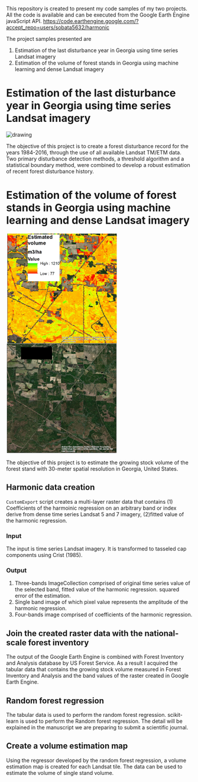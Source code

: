 
This repository is created to present my code samples of my two projects. All the code is available and can be executed from the Google Earth Engine javaScript API.
https://code.earthengine.google.com/?accept_repo=users/sobata5632/harmonic

The project samples presented are 

1. Estimation of the last disturbance year in Georgia using time series Landsat imagery
2. Estimation of the volume of forest stands in Georgia using machine learning and dense Landsat imagery

# Estimation of the last disturbance year in Georgia using time series Landsat imagery
<img src="images/mergedDiDeMap.jpg" alt="drawing" width="300"/>

The objective of this project is to create a forest disturbance record for the years 1984-2016, through the use of all available Landsat TM/ETM data. Two primary disturbance detection methods, a threshold algorithm and a statistical boundary method, were combined to develop a robust estimation of recent forest disturbance history. 


# Estimation of the volume of forest stands in Georgia using machine learning and dense Landsat imagery
<img src="images/volest.jpg" alt="drawing" width="300"/>

The objective of this project is to estimate the growing stock volume of the forest stand with 30-meter spatial resolution in Georgia, United States.

## Harmonic data creation
 `CustomExport` script creates a multi-layer raster data that contains (1) Coefficients of the harmoinic regression on an arbitrary band or index derive from dense time series Landsat 5 and 7 imagery, (2)fitted value of the harmonic regression. 

### Input
The input is time series Landsat imagery.
It is  transformed to tasseled cap components using Crist (1985).

### Output
1. Three-bands ImageCollection comprised of original time series value of the selected band, fitted value of the harmonic regression. squared error of the estimation.  
2. Single band image of which pixel value represents the amplitude of the harmonic regression.
3. Four-bands image comprised of coefficients of the harmonic regression.

## Join the created raster data with the national-scale forest inventory
The output of the Google Earth Engine is combined with Forest Inventory and Analysis database by US Forest Service. As a result I acquired the tabular data that contains the growing stock volume measured in Forest Inventory and Analysis and the band values of the raster created in Google Earth Engine. 

## Random forest regression
The tabular data is used to perform the random forest regression. scikit-learn is used to perform the Random forest regression. The detail will be explained in the manuscript we are preparing to submit a scientific journal.

## Create a volume estimation map
Using the regressor developed by the random forest regression, a volume estimation map is created for each Landsat tile. The data can be used to estimate the volume of single stand volume. 
